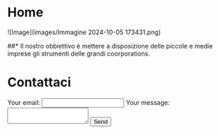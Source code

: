 # Home





![Image](images/Immagine 2024-10-05 173431.png)

##* Il nostro obbiettivo è mettere a disposizione delle piccole e medie imprese gli strumenti delle grandi coorporations.

# Contattaci

<!-- modify this form HTML and place wherever you want your form -->
<form
  action="https://formspree.io/f/xwkyyobb"
  method="POST"
>
  <label>
    Your email:
    <input type="email" name="email">
  </label>
  <label>
    Your message:
    <textarea name="message"></textarea>
  </label>
  <!-- your other form fields go here -->
  <button type="submit">Send</button>
</form>
